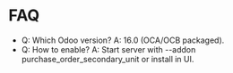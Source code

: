 # FAQ

- Q: Which Odoo version? A: 16.0 (OCA/OCB packaged).
- Q: How to enable? A: Start server with --addon purchase_order_secondary_unit or install in UI.

